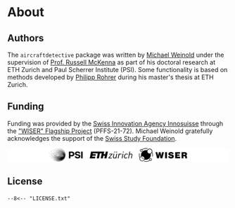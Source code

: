 # About

## Authors

The `aircraftdetective` package was written by [Michael Weinold](https://www.linkedin.com/in/michaelweinold/) under the supervision of [Prof. Russell McKenna](https://esc.ethz.ch/people/person-detail.mckenna.html) as part of his doctoral research at ETH Zurich and Paul Scherrer Institute (PSI). Some functionality is based on methods developed by [Philipp Rohrer](https://www.linkedin.com/in/philipp-rohrer-61a791228/) during his master's thesis at ETH Zurich.

## Funding

Funding was provided by the [Swiss Innovation Agency Innosuisse](https://innosuisse.admin.ch) through the ["WISER" Flagship Project](https://wiser-climate.com) (PFFS-21-72). Michael Weinold gratefully acknowledges the support of the [Swiss Study Foundation](https://www.studyfoundation.ch).

![PSI ETHZ WISER Logo](_static/logos/logo_black_PSI_ETHZ_WISER.svg)

## License

```plaintext
--8<-- "LICENSE.txt"
```